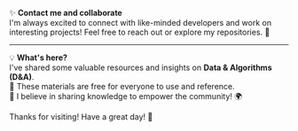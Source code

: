 
✨ **Contact me and collaborate**  
I'm always excited to connect with like-minded developers and work on interesting projects! Feel free to reach out or explore my repositories. 🤝  

---
💡 **What's here?**  
I've shared some valuable resources and insights on **Data & Algorithms (D&A)**.  
📂 These materials are free for everyone to use and reference.  
💌 I believe in sharing knowledge to empower the community! 🌍  

Thanks for visiting! Have a great day! 🎉  
